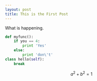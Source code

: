 ```yaml
---
layout: post
title: This is the First Post
---
```




What is happening.

~~~python
def myfunc():
	if you == 4:
		print 'Yes'
	else:
		print 'don\'t'
class hello(self):
	break
~~~


$$ a^2 + b^2  = 1$$
